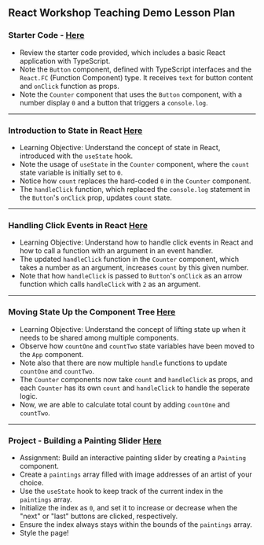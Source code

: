 ## React Workshop Teaching Demo Lesson Plan

### Starter Code - [Here](https://codesandbox.io/s/react-state-demo-starter-8vmckv?file=/src/App.tsx)
- Review the starter code provided, which includes a basic React application with TypeScript.
- Note the `Button` component, defined with TypeScript interfaces and the `React.FC` (Function Component) type. It receives `text` for button content and `onClick` function as props.
- Note the `Counter` component that uses the `Button` component, with a number display `0` and a button that triggers a `console.log`.

---

### Introduction to State in React [Here](https://codesandbox.io/s/react-state-demo-starter-objective-1-vxgykc?file=/src/App.tsx:0-676)
- Learning Objective:  Understand the concept of state in React, introduced with the `useState` hook.
- Note the usage of `useState` in the `Counter` component, where the `count` state variable is initially set to `0`.
- Notice how `count` replaces the hard-coded `0` in the `Counter` component.
- The `handleClick` function, which replaced the `console.log` statement in the `Button`'s `onClick` prop,  updates `count` state.

---

### Handling Click Events in React [Here](https://codesandbox.io/s/react-state-demo-starter-objective-2-r2k5wm?file=/src/App.tsx:0-705)
- Learning Objective:  Understand how to handle click events in React and how to call a function with an argument in an event handler.
- The updated `handleClick` function in the `Counter` component, which takes a number as an argument, increases `count` by this given number.
- Note that how `handleClick` is passed to `Button`'s `onClick` as an arrow function which calls `handleClick` with `2` as an argument.

---

### Moving State Up the Component Tree [Here](https://codesandbox.io/s/react-state-demo-starter-objective-3-pgtr92?file=/src/App.tsx:0-1130)
- Learning Objective: Understand the concept of lifting state up when it needs to be shared among multiple components.
- Observe how `countOne` and `countTwo` state variables have been moved to the `App` component.
- Note also that there are now multiple `handle` functions to update `countOne` and `countTwo`.
- The `Counter` components now take `count` and `handleClick` as props, and each `Counter` has its own `count` and `handleClick` to handle the seperate logic.
- Now, we are able to calculate total count by adding `countOne` and `countTwo`.

---

### Project - Building a Painting Slider [Here](https://codesandbox.io/s/finished-react-state-demo-mvswxv?file=/src/App.tsx:0-1970)
- Assignment:  Build an interactive painting slider by creating a `Painting` component.
- Create a `paintings` array filled with image addresses of an artist of your choice.
- Use the `useState` hook to keep track of the current index in the `paintings` array.
- Initialize the index as `0`, and set it to increase or decrease when the "next" or "last" buttons are clicked, respectively.
- Ensure the index always stays within the bounds of the `paintings` array.
- Style the page!
